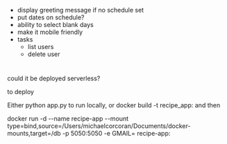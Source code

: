 
- display greeting message if no schedule set
- put dates on schedule?
- ability to select blank days
- make it mobile friendly
- tasks
    - list users
    - delete user
    
#

could it be deployed serverless?

to deploy


Either python app.py to run locally, or docker build -t recipe_app:<version> and then 

docker run -d --name recipe-app --mount type=bind,source=/Users/michaelcorcoran/Documents/docker-mounts,target=/db -p 5050:5050 -e GMAIL=<password> recipe-app:<version>